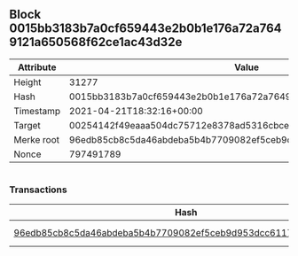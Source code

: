 ## Block 0015bb3183b7a0cf659443e2b0b1e176a72a7649121a650568f62ce1ac43d32e

Attribute | Value
--- | ---
Height | 31277
Hash | 0015bb3183b7a0cf659443e2b0b1e176a72a7649121a650568f62ce1ac43d32e
Timestamp | 2021-04-21T18:32:16+00:00
Target | 00254142f49eaaa504dc75712e8378ad5316cbcead634704b3734b6271167cc4
Merke root | 96edb85cb8c5da46abdeba5b4b7709082ef5ceb9d953dcc6117fb434cf4f1c49
Nonce | 797491789

```

```

### Transactions

Hash | Amount
--- | ---
[96edb85cb8c5da46abdeba5b4b7709082ef5ceb9d953dcc6117fb434cf4f1c49](96edb85cb8c5da46abdeba5b4b7709082ef5ceb9d953dcc6117fb434cf4f1c49.md) | 10.00000000 SKEPTI 
